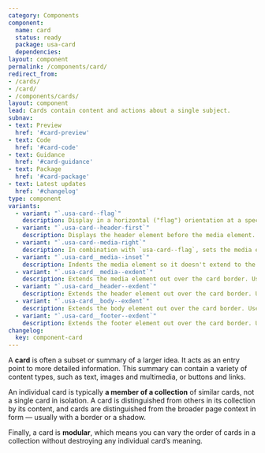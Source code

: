 ```yaml
---
category: Components
component:
  name: card
  status: ready
  package: usa-card
  dependencies:
layout: component
permalink: /components/card/
redirect_from:
- /cards/
- /card/
- /components/cards/
layout: component
lead: Cards contain content and actions about a single subject.
subnav:
- text: Preview
  href: '#card-preview'
- text: Code
  href: '#card-code'
- text: Guidance
  href: '#card-guidance'
- text: Package
  href: '#card-package'
- text: Latest updates
  href: '#changelog'
type: component
variants:
  - variant: "`.usa-card--flag`"
    description: Display in a horizontal ("flag") orientation at a specified width (`$theme-card-flag-min-width`).
  - variant: "`.usa-card--header-first`"
    description: Displays the header element before the media element.
  - variant: "`.usa-card--media-right`"
    description: In combination with `usa-card--flag`, sets the media element on the right. (Flag cards display media on the left by default.)
  - variant: "`.usa-card__media--inset`"
    description: Indents the media element so it doesn't extend to the edge of the card.
  - variant: "`.usa-card__media--exdent`"
    description: Extends the media element out over the card border. Useful for light-bordered cards.
  - variant: "`.usa-card__header--exdent`"
    description: Extends the header element out over the card border. Useful for light-bordered cards.
  - variant: "`.usa-card__body--exdent`"
    description: Extends the body element out over the card border. Useful for light-bordered cards.
  - variant: "`.usa-card__footer--exdent`"
    description: Extends the footer element out over the card border. Useful for light-bordered cards.
changelog:
  key: component-card
---
```


A **card** is often a subset or summary of a larger idea. It acts as an entry point to more detailed information. This summary can contain a variety of content types, such as text, images and multimedia, or buttons and links.

An individual card is typically **a member of a collection** of similar cards, not a single card in isolation. A card is distinguished from others in its collection by its content, and cards are distinguished from the broader page context in form — usually with a border or a shadow.

Finally, a card is **modular**, which means you can vary the order of cards in a collection without destroying any individual card’s meaning.
